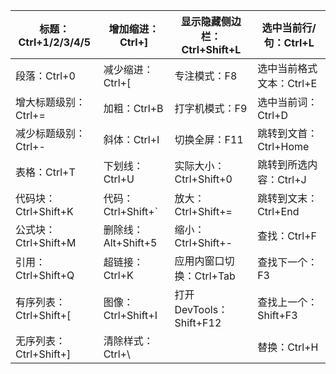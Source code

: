 | 标题：Ctrl+1/2/3/4/5   | 增加缩进：Ctrl+]    | 显示隐藏侧边栏：Ctrl+Shift+L | 选中当前行/句：Ctrl+L    |
| ---------------------- | ------------------- | ---------------------------- | ------------------------ |
| 段落：Ctrl+0           | 减少缩进：Ctrl+[    | 专注模式：F8                 | 选中当前格式文本：Ctrl+E |
| 增大标题级别：Ctrl+=   | 加粗：Ctrl+B        | 打字机模式：F9               | 选中当前词：Ctrl+D       |
| 减少标题级别：Ctrl+-   | 斜体：Ctrl+I        | 切换全屏：F11                | 跳转到文首：Ctrl+Home    |
| 表格：Ctrl+T           | 下划线：Ctrl+U      | 实际大小：Ctrl+Shift+0       | 跳转到所选内容：Ctrl+J   |
| 代码块：Ctrl+Shift+K   | 代码：Ctrl+Shift+`  | 放大：Ctrl+Shift+=           | 跳转到文末：Ctrl+End     |
| 公式块：Ctrl+Shift+M   | 删除线：Alt+Shift+5 | 缩小：Ctrl+Shift+-           | 查找：Ctrl+F             |
| 引用：Ctrl+Shift+Q     | 超链接：Ctrl+K      | 应用内窗口切换：Ctrl+Tab     | 查找下一个：F3           |
| 有序列表：Ctrl+Shift+[ | 图像：Ctrl+Shift+I  | 打开DevTools：Shift+F12      | 查找上一个：Shift+F3     |
| 无序列表：Ctrl+Shift+] | 清除样式：Ctrl+\    |                              | 替换：Ctrl+H             |



